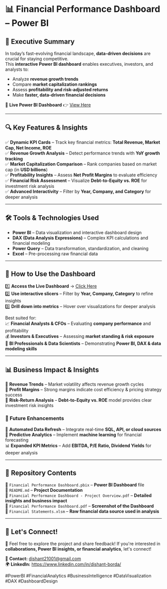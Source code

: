 # 📊 Financial Performance Dashboard – Power BI  

## 🚀 Executive Summary  
In today’s fast-evolving financial landscape, **data-driven decisions** are crucial for staying competitive.  
This **interactive Power BI dashboard** enables executives, investors, and analysts to:  
- Analyze **revenue growth trends**  
- Compare **market capitalization rankings**  
- Assess **profitability and risk-adjusted returns**  
- Make **faster, data-driven financial decisions**  

🔗 **Live Power BI Dashboard** 👉 [View Here](https://app.powerbi.com/view?r=eyJrIjoiNGY0YTMxNTEtY2I2Yy00NGQ1LWJmMWItZDJkYmViMDI5NzE0IiwidCI6IjhkMjgxZDFkLTljNGQtNGJmNy1iMTZlLTAzMmQxNWRlOWY2YyIsImMiOjN9)  

---

## 🔍 Key Features & Insights  
✅ **Dynamic KPI Cards** – Track key financial metrics: **Total Revenue, Market Cap, Net Income, ROE**  
✅ **Revenue Growth Analysis** – Detect performance trends with **YoY growth tracking**  
✅ **Market Capitalization Comparison** – Rank companies based on market cap (in **USD billions**)  
✅ **Profitability Insights** – Assess **Net Profit Margins** to evaluate efficiency  
✅ **Financial Risk Assessment** – Visualize **Debt-to-Equity vs. ROE** for investment risk analysis  
✅ **Advanced Interactivity** – Filter by **Year, Company, and Category** for deeper analysis  

---

## 🛠 Tools & Technologies Used  
- **Power BI** – Data visualization and interactive dashboard design  
- **DAX (Data Analysis Expressions)** – Complex KPI calculations and financial modeling  
- **Power Query** – Data transformation, standardization, and cleaning  
- **Excel** – Pre-processing raw financial data  

---

## 📌 How to Use the Dashboard  
1️⃣ **Access the Live Dashboard** → [Click Here](https://app.powerbi.com/view?r=eyJrIjoiNGY0YTMxNTEtY2I2Yy00NGQ1LWJmMWItZDJkYmViMDI5NzE0IiwidCI6IjhkMjgxZDFkLTljNGQtNGJmNy1iMTZlLTAzMmQxNWRlOWY2YyIsImMiOjN9)  
2️⃣ **Use interactive slicers** – Filter by **Year, Company, Category** to refine insights  
3️⃣ **Drill down into metrics** – Hover over visualizations for deeper analysis  

Best suited for:  
📈 **Financial Analysts & CFOs** – Evaluating **company performance** and profitability  
💰 **Investors & Executives** – Assessing **market standing & risk exposure**  
🧠 **BI Professionals & Data Scientists** – Demonstrating **Power BI, DAX & data modeling skills**  

---

## 📊 Business Impact & Insights  
🔹 **Revenue Trends** – Market volatility affects revenue growth cycles  
🔹 **Profit Margins** – Strong margins indicate cost efficiency & pricing strategy success  
🔹 **Risk-Return Analysis** – **Debt-to-Equity vs. ROE** model provides clear investment risk insights  

### 📌 Future Enhancements  
🚀 **Automated Data Refresh** – Integrate real-time **SQL, API, or cloud sources**  
🔮 **Predictive Analytics** – Implement **machine learning** for financial forecasting  
📊 **Expanded KPI Metrics** – Add **EBITDA, P/E Ratio, Dividend Yields** for deeper analysis  

---

## 📂 Repository Contents  
📁 `Financial Performance Dashboard.pbix` – **Power BI Dashboard** file  
📁 `README.md` – **Project Documentation**  
📁 `Financial Performance Dashboard - Project Overview.pdf` – **Detailed insights and business impact**  
📁 `Financial Performance Dashboard.pdf` – **Screenshot of the Dashboard**  
📁 `Financial Statements.xlsm` – **Raw financial data source used in analysis**  

---

## 🤝 Let's Connect!  
💼 Feel free to explore the project and share feedback! If you're interested in **collaborations, Power BI insights, or financial analytics**, let's connect!  

📧 **Contact:** dishant21001@gmail.com  
🌍 **LinkedIn:** https://www.linkedin.com/in/dishant-borda/ 

#PowerBI #FinancialAnalytics #BusinessIntelligence #DataVisualization #DAX #DashboardDesign  

